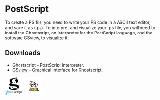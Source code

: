 # PostScript

To create a PS file, you need to write your PS code in a ASCII text editor, and save it as (.ps). To interpret and visualize your .ps file, you will need to install the Ghostscript, an interpreter for the PostScript language, and the software GSview, to visualize it.


## Downloads


* [Ghostscript](https://www.ghostscript.com/download/) - PostScript Interpreter.
* [GSview](http://pages.cs.wisc.edu/~ghost/gsview/index.htm) - Graphical interface for Ghostscript.

![alt text](https://raw.githubusercontent.com/heitorb/PostScript_Graphics/master/Ghostscript_icon.png) ![alt text](https://raw.githubusercontent.com/heitorb/PostScript_Graphics/master/GSview_icon.png)
